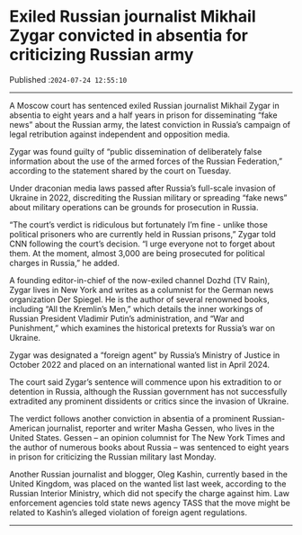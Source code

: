 # Exiled Russian journalist Mikhail Zygar convicted in absentia for criticizing Russian army

Published :`2024-07-24 12:55:10`

---

A Moscow court has sentenced exiled Russian journalist Mikhail Zygar in absentia to eight years and a half years in prison for disseminating “fake news” about the Russian army, the latest conviction in Russia’s campaign of legal retribution against independent and opposition media.

Zygar was found guilty of “public dissemination of deliberately false information about the use of the armed forces of the Russian Federation,” according to the statement shared by the court on Tuesday.

Under draconian media laws passed after Russia’s full-scale invasion of Ukraine in 2022, discrediting the Russian military or spreading “fake news” about military operations can be grounds for prosecution in Russia.

“The court’s verdict is ridiculous but fortunately I’m fine - unlike those political prisoners who are currently held in Russian prisons,” Zygar told CNN following the court’s decision. “I urge everyone not to forget about them. At the moment, almost 3,000 are being prosecuted for political charges in Russia,” he added.

A founding editor-in-chief of the now-exiled channel Dozhd (TV Rain), Zygar lives in New York and writes as a columnist for the German news organization Der Spiegel. He is the author of several renowned books, including “All the Kremlin’s Men,” which details the inner workings of Russian President Vladimir Putin’s administration, and “War and Punishment,” which examines the historical pretexts for Russia’s war on Ukraine.

Zygar was designated a “foreign agent” by Russia’s Ministry of Justice in October 2022 and placed on an international wanted list in April 2024.

The court said Zygar’s sentence will commence upon his extradition to or detention in Russia, although the Russian government has not successfully extradited any prominent dissidents or critics since the invasion of Ukraine.

The verdict follows another conviction in absentia of a prominent Russian-American journalist, reporter and writer Masha Gessen, who lives in the United States. Gessen – an opinion columnist for The New York Times and the author of numerous books about Russia – was sentenced to eight years in prison for criticizing the Russian military last Monday.

Another Russian journalist and blogger, Oleg Kashin, currently based in the United Kingdom, was placed on the wanted list last week, according to the Russian Interior Ministry, which did not specify the charge against him. Law enforcement agencies told state news agency TASS that the move might be related to Kashin’s alleged violation of foreign agent regulations.

---

